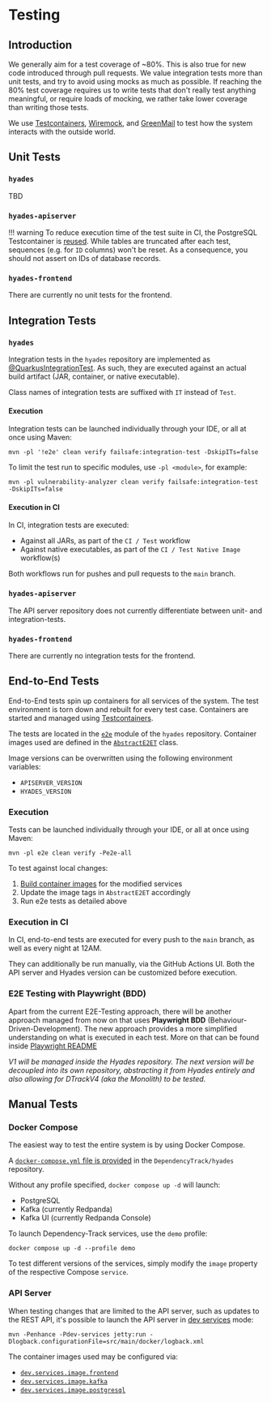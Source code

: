 # Testing

## Introduction

We generally aim for a test coverage of ~80%. This is also true for new code introduced through pull requests.
We value integration tests more than unit tests, and try to avoid using mocks as much as possible.
If reaching the 80% test coverage requires us to write tests that don't really test anything meaningful,
or require loads of mocking, we rather take lower coverage than writing those tests.

We use [Testcontainers], [Wiremock], and [GreenMail] to test how the system interacts with the outside world.

## Unit Tests

### `hyades`

TBD

### `hyades-apiserver`

!!! warning
    To reduce execution time of the test suite in CI, the PostgreSQL Testcontainer is [reused].
    While tables are truncated after each test, sequences (e.g. for `ID` columns) won't be reset.
    As a consequence, you should not assert on IDs of database records.

### `hyades-frontend`

There are currently no unit tests for the frontend.

## Integration Tests

### `hyades`

Integration tests in the `hyades` repository are implemented as [@QuarkusIntegrationTest]. 
As such, they are executed against an actual build artifact (JAR, container, or native executable).

Class names of integration tests are suffixed with `IT` instead of `Test`.

#### Execution

Integration tests can be launched individually through your IDE, or all at once using Maven:

```shell
mvn -pl '!e2e' clean verify failsafe:integration-test -DskipITs=false
```

To limit the test run to specific modules, use `-pl <module>`, for example:

```shell
mvn -pl vulnerability-analyzer clean verify failsafe:integration-test -DskipITs=false
```

#### Execution in CI

In CI, integration tests are executed:

* Against all JARs, as part of the `CI / Test` workflow
* Against native executables, as part of the `CI / Test Native Image` workflow(s)

Both workflows run for pushes and pull requests to the `main` branch.

### `hyades-apiserver`

The API server repository does not currently differentiate between unit- and integration-tests.

### `hyades-frontend`

There are currently no integration tests for the frontend.

## End-to-End Tests

End-to-End tests spin up containers for all services of the system. The test environment is torn down
and rebuilt for every test case. Containers are started and managed using [Testcontainers].

The tests are located in the [`e2e`](https://github.com/DependencyTrack/hyades/tree/main/e2e) module of the
`hyades` repository. Container images used are defined in the
[`AbstractE2ET`](https://github.com/DependencyTrack/hyades/blob/main/e2e/src/test/java/org/dependencytrack/e2e/AbstractE2ET.java)
class.

Image versions can be overwritten using the following environment variables:

* `APISERVER_VERSION`
* `HYADES_VERSION`

### Execution

Tests can be launched individually through your IDE, or all at once using Maven:

```shell
mvn -pl e2e clean verify -Pe2e-all
```

To test against local changes:

1. [Build container images](./building.md#containers) for the modified services
2. Update the image tags in `AbstractE2ET` accordingly
3. Run e2e tests as detailed above

### Execution in CI

In CI, end-to-end tests are executed for every push to the `main` branch, as well as every night at 12AM.

They can additionally be run manually, via the GitHub Actions UI. Both the API server and Hyades version
can be customized before execution.

### E2E Testing with Playwright (BDD)

Apart from the current E2E-Testing approach, there will be another approach managed from now on that uses **Playwright BDD** (Behaviour-Driven-Development).
The new approach provides a more simplified understanding on what is executed in each test.
More on that can be found inside [Playwright README](https://github.com/DependencyTrack/hyades/blob/master/e2e/playwright-tests/README.md)

*V1 will be managed inside the Hyades repository. 
The next version will be decoupled into its own repository, abstracting it from Hyades entirely and also allowing for DTrackV4 (aka the Monolith) to be tested.*

## Manual Tests

### Docker Compose

The easiest way to test the entire system is by using Docker Compose.

A [`docker-compose.yml` file is provided](https://github.com/DependencyTrack/hyades/blob/main/docker-compose.yml)
in the `DependencyTrack/hyades` repository.

Without any profile specified, `docker compose up -d` will launch:

* PostgreSQL
* Kafka (currently Redpanda)
* Kafka UI (currently Redpanda Console)

To launch Dependency-Track services, use the `demo` profile:

```shell
docker compose up -d --profile demo
```

To test different versions of the services, simply modify the `image` property of the respective Compose `service`.

### API Server

When testing changes that are limited to the API server, such as updates to the REST API,
it's possible to launch the API server in [dev services](../reference/configuration/api-server.md#devservicesenabled) mode:

```shell
mvn -Penhance -Pdev-services jetty:run -Dlogback.configurationFile=src/main/docker/logback.xml
```

The container images used may be configured via:

* [`dev.services.image.frontend`](../reference/configuration/api-server.md#devservicesimagefrontend)
* [`dev.services.image.kafka`](../reference/configuration/api-server.md#devservicesimagekafka)
* [`dev.services.image.postgresql`](../reference/configuration/api-server.md#devservicesimagepostgres)

[@QuarkusIntegrationTest]: https://quarkus.io/guides/getting-started-testing#quarkus-integration-test
[GreenMail]: https://greenmail-mail-test.github.io/greenmail/
[Testcontainers]: https://testcontainers.com/
[WireMock]: https://wiremock.org/
[reused]: https://java.testcontainers.org/features/reuse/